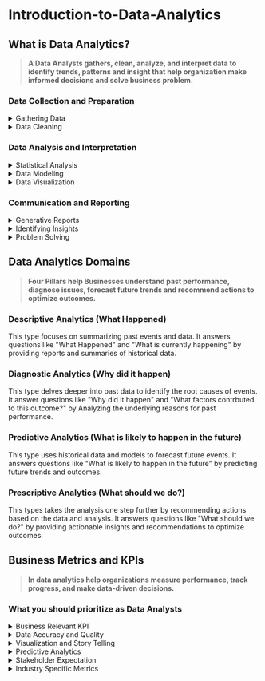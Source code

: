 # Introduction-to-Data-Analytics

## What is Data Analytics?
> **A Data Analysts gathers, clean, analyze, and interpret data to identify trends, patterns and insight that help organization make informed decisions and solve business problem.**

### Data Collection and Preparation
<details>
  <summary>Gathering Data</summary>
  Data Analysts collect data from various sources, including databases, spreadsheets, and APIs (Application Programming Interface).
</details>
<details>
  <summary>Data Cleaning</summary>
  Prepare the data for analysis by identifying and rectifying/correcting errors, missing values and inconsistencies.
</details>

### Data Analysis and Interpretation
<details>
  <summary>Statistical Analysis</summary>
  Technique to explore data, identify patterns and uncover trends.
</details>
<details>
  <summary>Data Modeling</summary>
  Build models to predict outcomes or uncover trends in the data.
</details>
<details>
  <summary>Data Visualization</summary>
  Create visual representation of data findings.
</details>

### Communication and Reporting
<details>
  <summary>Generative Reports</summary>
  Creata reports and presentation to communicate their findings to stakeholders.
</details>
<details>
  <summary>Identifying Insights</summary>
  Extract actionable insights from the data and present them in a business context.
</details>
<details>
  <summary>Problem Solving</summary>
  Use findings to help organizations make informed decisions, improve efficiency, and solve business problems.
</details>

## Data Analytics Domains
> **Four Pillars help Businesses understand past performance, diagnose issues, forecast future trends and recommend actions to optimize outcomes.**

### Descriptive Analytics (What Happened)
This type focuses on summarizing past events and data. It answers questions like "What Happened" and "What is currently happening" by providing reports and summaries of historical data.
### Diagnostic Analytics (Why did it happen)
This type delves deeper into past data to identify the root causes of events. It answer questions like "Why did it happen" and "What factors contrbuted to this outcome?" by Analyzing the underlying reasons for past performance.
### Predictive Analytics (What is likely to happen in the future)
This type uses historical data and models to forecast future events. It answers questions like "What is likely to happen in the future" by predicting future trends and outcomes.
### Prescriptive Analytics (What should we do?)
This types takes the analysis one step further by recommending actions based on the data and analysis. It answers questions like "What should we do?" by providing actionable insights and recommendations to optimize outcomes.

## Business Metrics and KPIs
> **In data analytics help organizations measure performance, track progress, and make data-driven decisions.**

### What you should prioritize as Data Analysts
<details>
  <summary>Business Relevant KPI</summary>
  Understand metrics that directly impact decision-making, like revenue growth, customer churn, and operational efficiency.
</details>
<details>
  <summary>Data Accuracy and Quality</summary>
  Ensure clean and realiable data, as faulty analytics lead to poor decisions.
</details>
<details>
  <summary>Visualization and Story Telling</summary>
  Learn how to present data effectively with dashboards and reports that communicate insights clearly.
</details>
<details>
  <summary>Predictive Analytics</summary>
  Familiarize yourself with forecasting models to provide future business insights.
</details>
<details>
  <summary>Stakeholder Expectation</summary>
  Align your analytics work with leadership goals, so your insights hold strategic value.
</details>
<details>
  <summary>Industry Specific Metrics</summary>
  Tailor KPI to the industry you working. Each sector has unique needs.
</details>



